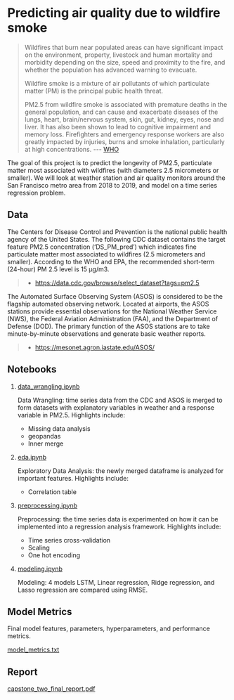 # Predicting air quality due to wildfire smoke

>Wildfires that burn near populated areas can have significant impact on the environment, property, livestock and human mortality and morbidity depending on the size, speed and proximity to the fire, and whether the population has advanced warning to evacuate.
>
>Wildfire smoke is a mixture of air pollutants of which particulate matter (PM) is the principal public health threat.
>
>PM2.5 from wildfire smoke is associated with premature deaths in the general population, and can cause and exacerbate diseases of the lungs, heart, brain/nervous system, skin, gut, kidney, eyes, nose and liver. It has also been shown to lead to cognitive impairment and memory loss. Firefighters and emergency response workers are also greatly impacted by injuries, burns and smoke inhalation, particularly at high concentrations.
> --- [WHO](https://www.who.int/health-topics/wildfires#tab=tab_2)

The goal of this project is to predict the longevity of PM2.5, particulate matter most associated with wildfires (with diameters 2.5 micrometers or smaller). We will look at weather station and air quality monitors around the San Francisco metro area from 2018 to 2019, and model on a time series regression problem.

## Data

The Centers for Disease Control and Prevention is the national public health agency of the United States. The following CDC dataset contains the target feature PM2.5 concentration (‘DS_PM_pred’) which indicates fine particulate matter most associated to wildfires (2.5 micrometers and smaller). According to the WHO and EPA, the recommended short-term (24-hour) PM 2.5 level is 15 μg/m3.

> * <https://data.cdc.gov/browse/select_dataset?tags=pm2.5>

The Automated Surface Observing System (ASOS) is considered to be the flagship automated observing network. Located at airports, the ASOS stations provide essential observations for the National Weather Service (NWS), the Federal Aviation Administration (FAA), and the Department of Defense (DOD). The primary function of the ASOS stations are to take minute-by-minute observations and generate basic weather reports.

> * <https://mesonet.agron.iastate.edu/ASOS/>

## Notebooks

1. [data_wrangling.ipynb](https://github.com/UnacceptableVegetable/SpringBoard/blob/main/Capstone%20Two/data_wrangling.ipynb)

    Data Wrangling: time series data from the CDC and ASOS is merged to form datasets with explanatory variables in weather and a response variable in PM2.5. Highlights include:

    - Missing data analysis
    - geopandas
    - Inner merge

2. [eda.ipynb](https://github.com/UnacceptableVegetable/SpringBoard/blob/main/Capstone%20Two/eda.ipynb)

    Exploratory Data Analysis: the newly merged dataframe is analyzed for important features. Highlights include:

    - Correlation table

3. [preprocessing.ipynb](https://github.com/UnacceptableVegetable/SpringBoard/blob/main/Capstone%20Two/preprocessing.ipynb)

    Preprocessing: the time series data is experimented on how it can be implemented into a regression analysis framework. Highlights include:

    - Time series cross-validation
    - Scaling
    - One hot encoding

4. [modeling.ipynb](https://github.com/UnacceptableVegetable/SpringBoard/blob/main/Capstone%20Two/modeling.ipynb)

    Modeling: 4 models LSTM, Linear regression, Ridge regression, and Lasso regression are compared using RMSE. 


## Model Metrics

Final model features, parameters, hyperparameters, and performance metrics. 

[model_metrics.txt](https://github.com/UnacceptableVegetable/SpringBoard/blob/main/Capstone%20Two/model_metrics.txt)


## Report

[capstone_two_final_report.pdf](https://github.com/UnacceptableVegetable/SpringBoard/blob/main/Capstone%20Two/capstone_two_final_report.pdf)